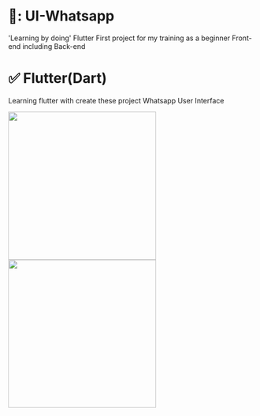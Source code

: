 # 📍: UI-Whatsapp
'Learning by doing' Flutter
First project for my training as a beginner
Front-end including Back-end

# ✅ Flutter(Dart)
Learning flutter with create these project Whatsapp User Interface
<p float="left">
  <img src="https://berita.teknologi.id/uploads/article/1615313758_Flutter%20Development%20jadi%20Opsi%20terbaik%20untuk%20Startup,%20kenapa%20(wallpaper%20access,com).jpg" width="300" />
  <img src="https://flutter.dev/images/flutter-logo-sharing.png" width="300" />
</p>

